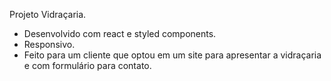 Projeto Vidraçaria.

- Desenvolvido com react e styled components.
- Responsivo.
- Feito para um cliente que optou em um site para apresentar a vidraçaria e com formulário para contato.
